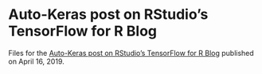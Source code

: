 Auto-Keras post on RStudio’s TensorFlow for R Blog
================

Files for the [Auto-Keras post on RStudio’s TensorFlow for R
Blog](https://blogs.rstudio.com/tensorflow/posts/2019-04-16-autokeras/)
published on April 16, 2019.
